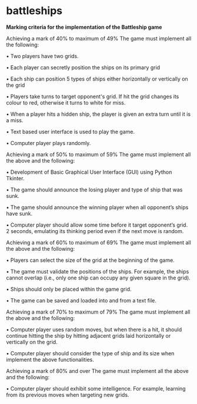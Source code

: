 # battleships

<B>Marking criteria for the implementation of the Battleship game</B>

Achieving a mark of 40% to maximum of 49%
The game must implement all the following:

  • Two players have two grids.
  
  • Each player can secretly position the ships on its primary grid

   • Each ship can position 5 types of ships either horizontally or vertically on the grid

  • Players take turns to target opponent's grid. If hit the grid changes its colour to red,
  otherwise it turns to white for miss.

  • When a player hits a hidden ship, the player is given an extra turn until it is a miss.

  • Text based user interface is used to play the game.

  • Computer player plays randomly.

Achieving a mark of 50% to maximum of 59%
The game must implement all the above and the following:

  • Development of Basic Graphical User Interface (GUI) using Python Tkinter.

  • The game should announce the losing player and type of ship that was sunk.

  • The game should announce the winning player when all opponent’s ships have sunk.

  • Computer player should allow some time before it target opponent’s grid. 2 seconds,
  emulating its thinking period even if the next move is random.

Achieving a mark of 60% to maximum of 69%
The game must implement all the above and the following:

  • Players can select the size of the grid at the beginning of the game.

  • The game must validate the positions of the ships. For example, the ships cannot overlap
  (i.e., only one ship can occupy any given square in the grid).

  • Ships should only be placed within the game grid.

  • The game can be saved and loaded into and from a text file.

Achieving a mark of 70% to maximum of 79%
The game must implement all the above and the following:

  • Computer player uses random moves, but when there is a hit, it should continue hitting the
  ship by hitting adjacent grids laid horizontally or vertically on the grid.

  • Computer player should consider the type of ship and its size when implement the above
  functionalities.

Achieving a mark of 80% and over
The game must implement all the above and the following:

  • Computer player should exhibit some intelligence. For example, learning from its previous
  moves when targeting new grids.
